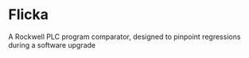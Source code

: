 # Flicka
A Rockwell PLC program comparator, designed to pinpoint regressions during a software upgrade
